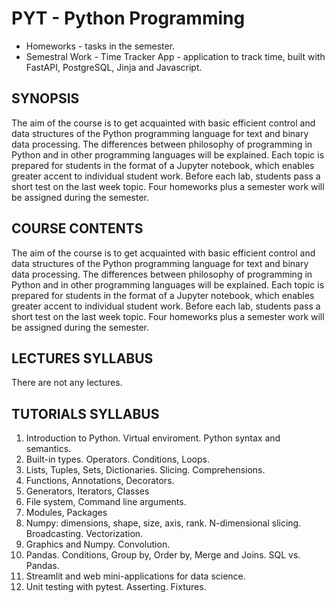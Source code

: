 # PYT -  Python Programming

- Homeworks - tasks in the semester.
- Semestral Work - Time Tracker App - application to track time, built with FastAPI, PostgreSQL, Jinja and Javascript.

## SYNOPSIS
The aim of the course is to get acquainted with basic efficient control and data structures of the Python programming language for text and binary data processing. The differences between philosophy of programming in Python and in other programming languages will be explained. Each topic is prepared for students in the format of a Jupyter notebook, which enables greater accent to individual student work. Before each lab, students pass a short test on the last week topic. Four homeworks plus a semester work will be assigned during the semester.

## COURSE CONTENTS
The aim of the course is to get acquainted with basic efficient control and data structures of the Python programming language for text and binary data processing. The differences between philosophy of programming in Python and in other programming languages will be explained. Each topic is prepared for students in the format of a Jupyter notebook, which enables greater accent to individual student work. Before each lab, students pass a short test on the last week topic. Four homeworks plus a semester work will be assigned during the semester.

## LECTURES SYLLABUS
There are not any lectures.

## TUTORIALS SYLLABUS
1. Introduction to Python. Virtual enviroment. Python syntax and semantics.
2. Built-in types. Operators. Conditions, Loops.
3. Lists, Tuples, Sets, Dictionaries. Slicing. Comprehensions.
4. Functions, Annotations, Decorators.
5. Generators, Iterators, Classes
6. File system, Command line arguments.
7. Modules, Packages
8. Numpy: dimensions, shape, size, axis, rank. N-dimensional slicing. Broadcasting. Vectorization.
9. Graphics and Numpy. Convolution.
10. Pandas. Conditions, Group by, Order by, Merge and Joins. SQL vs. Pandas.
11. Streamlit and web mini-applications for data science.
12. Unit testing with pytest. Asserting. Fixtures.